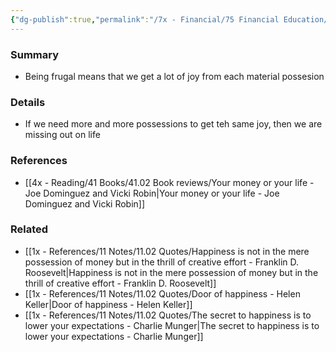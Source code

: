 ```yaml
---
{"dg-publish":true,"permalink":"/7x - Financial/75 Financial Education/75.01 Financial Notes/Have a high joy-to-stuff ratio/","title":"Have a high joy-to-stuff ratio","noteIcon":"","created":"2023-10-15T23:05:22.000+03:00","updated":"2024-02-14T20:17:37.989+03:00"}
---
```



### Summary
- Being frugal means that we get a lot of joy from each material possesion

### Details
- If we need more and more possessions to get teh same joy, then we are missing out on life

### References
- [[4x - Reading/41 Books/41.02 Book reviews/Your money or your life - Joe Dominguez and Vicki Robin\|Your money or your life - Joe Dominguez and Vicki Robin]]

### Related
- [[1x - References/11 Notes/11.02 Quotes/Happiness is not in the mere possession of money but in the thrill of creative effort - Franklin D. Roosevelt\|Happiness is not in the mere possession of money but in the thrill of creative effort - Franklin D. Roosevelt]]
- [[1x - References/11 Notes/11.02 Quotes/Door of happiness - Helen Keller\|Door of happiness - Helen Keller]]
- [[1x - References/11 Notes/11.02 Quotes/The secret to happiness is to lower your expectations - Charlie Munger\|The secret to happiness is to lower your expectations - Charlie Munger]]